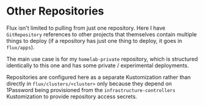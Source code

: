 # Other Repositories

Flux isn't limited to pulling from just one repository. Here I have `GitRepository` references to other projects that themselves contain multiple things to deploy (if a repository has just one thing to deploy, it goes in `flux/apps`).

The main use case is for my `homelab-private` repository, which is structured identically to this one and has some private / experimental deployments.

Repositories are configured here as a separate Kustomization rather than directly in `flux/clusters/<cluster>` only because they depend on 1Password being provisioned from the `infrastructure-controllers` Kustomization to provide repository access secrets.
